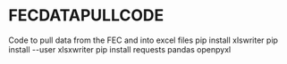 # FECDATAPULLCODE
Code to pull data from the FEC and into excel files
pip install xlswriter 
pip install --user xlsxwriter
pip install requests pandas openpyxl
